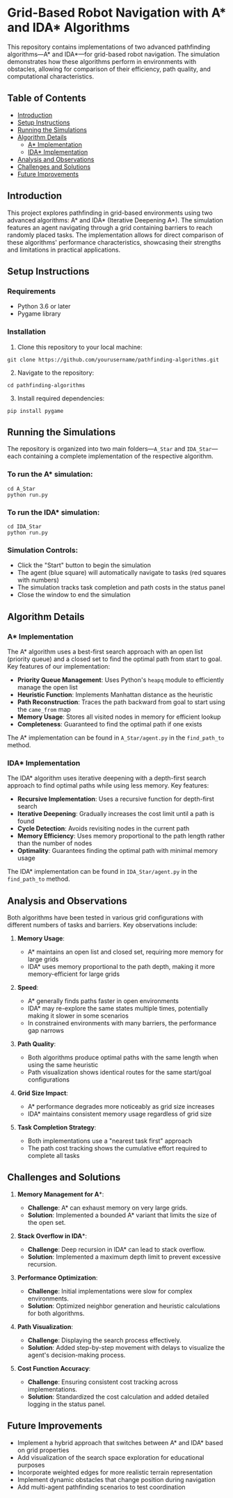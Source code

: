 # Grid-Based Robot Navigation with A* and IDA* Algorithms

This repository contains implementations of two advanced pathfinding algorithms—A* and IDA*—for grid-based robot navigation. The simulation demonstrates how these algorithms perform in environments with obstacles, allowing for comparison of their efficiency, path quality, and computational characteristics.

## Table of Contents
- [Introduction](#introduction)
- [Setup Instructions](#setup-instructions)
- [Running the Simulations](#running-the-simulations)
- [Algorithm Details](#algorithm-details)
  - [A* Implementation](#a-implementation)
  - [IDA* Implementation](#ida-implementation)
- [Analysis and Observations](#analysis-and-observations)
- [Challenges and Solutions](#challenges-and-solutions)
- [Future Improvements](#future-improvements)

## Introduction

This project explores pathfinding in grid-based environments using two advanced algorithms: A* and IDA* (Iterative Deepening A*). The simulation features an agent navigating through a grid containing barriers to reach randomly placed tasks. The implementation allows for direct comparison of these algorithms' performance characteristics, showcasing their strengths and limitations in practical applications.

## Setup Instructions

### Requirements
- Python 3.6 or later
- Pygame library

### Installation

1. Clone this repository to your local machine:
```
git clone https://github.com/yourusername/pathfinding-algorithms.git
```

2. Navigate to the repository:
```
cd pathfinding-algorithms
```

3. Install required dependencies:
```
pip install pygame
```

## Running the Simulations

The repository is organized into two main folders—`A_Star` and `IDA_Star`—each containing a complete implementation of the respective algorithm.

### To run the A* simulation:

```
cd A_Star
python run.py
```

### To run the IDA* simulation:

```
cd IDA_Star
python run.py
```

### Simulation Controls:
- Click the "Start" button to begin the simulation
- The agent (blue square) will automatically navigate to tasks (red squares with numbers)
- The simulation tracks task completion and path costs in the status panel
- Close the window to end the simulation

## Algorithm Details

### A* Implementation

The A* algorithm uses a best-first search approach with an open list (priority queue) and a closed set to find the optimal path from start to goal. Key features of our implementation:

- **Priority Queue Management**: Uses Python's `heapq` module to efficiently manage the open list
- **Heuristic Function**: Implements Manhattan distance as the heuristic
- **Path Reconstruction**: Traces the path backward from goal to start using the `came_from` map
- **Memory Usage**: Stores all visited nodes in memory for efficient lookup
- **Completeness**: Guaranteed to find the optimal path if one exists

The A* implementation can be found in `A_Star/agent.py` in the `find_path_to` method.

### IDA* Implementation

The IDA* algorithm uses iterative deepening with a depth-first search approach to find optimal paths while using less memory. Key features:

- **Recursive Implementation**: Uses a recursive function for depth-first search
- **Iterative Deepening**: Gradually increases the cost limit until a path is found
- **Cycle Detection**: Avoids revisiting nodes in the current path
- **Memory Efficiency**: Uses memory proportional to the path length rather than the number of nodes
- **Optimality**: Guarantees finding the optimal path with minimal memory usage

The IDA* implementation can be found in `IDA_Star/agent.py` in the `find_path_to` method.

## Analysis and Observations

Both algorithms have been tested in various grid configurations with different numbers of tasks and barriers. Key observations include:

1. **Memory Usage**:
   - A* maintains an open list and closed set, requiring more memory for large grids
   - IDA* uses memory proportional to the path depth, making it more memory-efficient for large grids

2. **Speed**:
   - A* generally finds paths faster in open environments
   - IDA* may re-explore the same states multiple times, potentially making it slower in some scenarios
   - In constrained environments with many barriers, the performance gap narrows

3. **Path Quality**:
   - Both algorithms produce optimal paths with the same length when using the same heuristic
   - Path visualization shows identical routes for the same start/goal configurations

4. **Grid Size Impact**:
   - A* performance degrades more noticeably as grid size increases
   - IDA* maintains consistent memory usage regardless of grid size

5. **Task Completion Strategy**:
   - Both implementations use a "nearest task first" approach
   - The path cost tracking shows the cumulative effort required to complete all tasks

## Challenges and Solutions

1. **Memory Management for A***:
   - **Challenge**: A* can exhaust memory on very large grids.
   - **Solution**: Implemented a bounded A* variant that limits the size of the open set.

2. **Stack Overflow in IDA***:
   - **Challenge**: Deep recursion in IDA* can lead to stack overflow.
   - **Solution**: Implemented a maximum depth limit to prevent excessive recursion.

3. **Performance Optimization**:
   - **Challenge**: Initial implementations were slow for complex environments.
   - **Solution**: Optimized neighbor generation and heuristic calculations for both algorithms.

4. **Path Visualization**:
   - **Challenge**: Displaying the search process effectively.
   - **Solution**: Added step-by-step movement with delays to visualize the agent's decision-making process.

5. **Cost Function Accuracy**:
   - **Challenge**: Ensuring consistent cost tracking across implementations.
   - **Solution**: Standardized the cost calculation and added detailed logging in the status panel.

## Future Improvements

- Implement a hybrid approach that switches between A* and IDA* based on grid properties
- Add visualization of the search space exploration for educational purposes
- Incorporate weighted edges for more realistic terrain representation
- Implement dynamic obstacles that change position during navigation
- Add multi-agent pathfinding scenarios to test coordination
